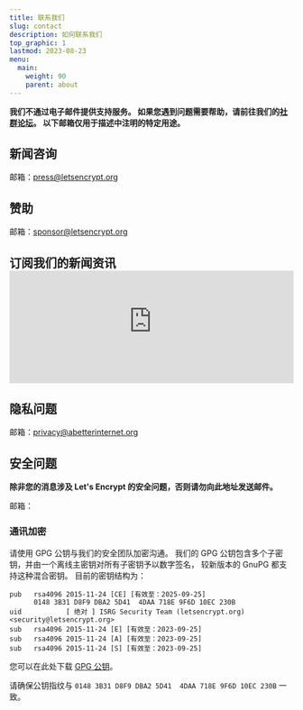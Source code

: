 ```yaml
---
title: 联系我们
slug: contact
description: 如何联系我们
top_graphic: 1
lastmod: 2023-08-23
menu:
  main:
    weight: 90
    parent: about
---
```


**我们不通过电子邮件提供支持服务。 如果您遇到问题需要帮助，请前往我们的[社群论坛](https://community.letsencrypt.org)。 以下邮箱仅用于描述中注明的特定用途。**

## 新闻咨询

邮箱：[press@letsencrypt.org](mailto:press@letsencrypt.org)

## 赞助

邮箱：[sponsor@letsencrypt.org](mailto:sponsor@letsencrypt.org)

## 订阅我们的新闻资讯 <iframe src="https://outreach.abetterinternet.org/l/1011011/2023-02-16/6l51" height="200" style="width: 100%; border: 0"></iframe>

## 隐私问题

邮箱：[privacy@abetterinternet.org](mailto:privacy@abetterinternet.org)

## 安全问题

**除非您的消息涉及 Let's Encrypt 的安全问题，否则请勿向此地址发送邮件。**

<span id="email">邮箱： </span>

<script>
  var parts = ["security", '@', "letsencrypt", ".", "org"];
  var anchor = document.createElement("a");
  anchor.href = "mailto:" + parts.join("");
  anchor.text = parts.join("");
  document.getElementById("email").appendChild(anchor)
</script>

### 通讯加密

请使用 GPG 公钥与我们的安全团队加密沟通。 我们的 GPG 公钥包含多个子密钥，并由一个离线主密钥对所有子密钥予以数字签名， 较新版本的 GnuPG 都支持这种混合密钥。 目前的密钥结构为：

```
pub   rsa4096 2015-11-24 [CE] [有效至：2025-09-25]
      0148 3B31 D8F9 DBA2 5D41  4DAA 718E 9F6D 10EC 230B
uid           [ 绝对 ] ISRG Security Team (letsencrypt.org) <security@letsencrypt.org>
sub   rsa4096 2015-11-24 [E] [有效至：2023-09-25]
sub   rsa4096 2015-11-24 [A] [有效至：2023-09-25]
sub   rsa4096 2015-11-24 [S] [有效至：2023-09-25]
```

您可以在此处下载 [GPG 公钥](/security_letsencrypt.org-publickey.asc)。

请确保公钥指纹与 `0148 3B31 D8F9 DBA2 5D41  4DAA 718E 9F6D 10EC 230B` 一致。
